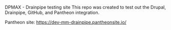 DPMAX - Drainpipe testing site
This repo was created to test out the Drupal, Drainpipe, GitHub, and Pantheon integration.

Pantheon site: https://dev-mm-drainpipe.pantheonsite.io/